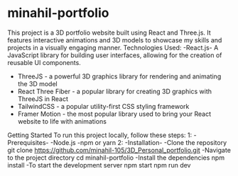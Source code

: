 # minahil-portfolio
This project is a 3D portfolio website built using React and Three.js. It features interactive animations and 3D models to showcase my skills and projects in a visually engaging manner.
Technologies Used:
-React.js- A JavaScript library for building user interfaces, allowing for the creation of reusable UI components.
- ThreeJS - a powerful 3D graphics library for rendering and animating the 3D model
- React Three Fiber - a popular library for creating 3D graphics with ThreeJS in React
- TailwindCSS - a popular utility-first CSS styling framework
- Framer Motion - the most popular library used to bring your React website to life with animations

Getting Started
To run this project locally, follow these steps:
1: -Prerequisites-
-Node.js
-npm or yarn
2: -Installation-
-Clone the repository
git clone https://github.com/minahil-105/3D_Personal_portfolio.git
-Navigate to the project directory
cd minahil-portfolio
-Install the dependencies
npm install
-To start the development server
npm start
npm run dev
